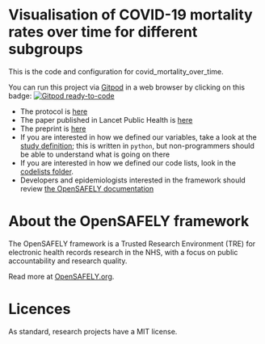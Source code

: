 # Visualisation of COVID-19 mortality rates over time for different subgroups

This is the code and configuration for covid_mortality_over_time.

You can run this project via [Gitpod](https://gitpod.io) in a web browser by clicking on this badge: [![Gitpod ready-to-code](https://img.shields.io/badge/Gitpod-ready--to--code-908a85?logo=gitpod)](https://gitpod.io/#https://github.com/opensafely/covid_mortality_over_time)

* The protocol is [here](https://github.com/opensafely/covid_mortality_over_time/blob/main/docs/Protocol_Covid19_related_death_over_time.pdf)
* The paper published in Lancet Public Health is [here](https://doi.org/10.1016/S2468-2667(23)00079-8)
* The preprint is [here](https://www.medrxiv.org/content/10.1101/2022.07.30.22278161)
* If you are interested in how we defined our variables, take a look at the [study definition](analysis/study_definition.py); this is written in `python`, but non-programmers should be able to understand what is going on there
* If you are interested in how we defined our code lists, look in the [codelists folder](./codelists/).
* Developers and epidemiologists interested in the framework should review [the OpenSAFELY documentation](https://docs.opensafely.org)

# About the OpenSAFELY framework

The OpenSAFELY framework is a Trusted Research Environment (TRE) for electronic
health records research in the NHS, with a focus on public accountability and
research quality.

Read more at [OpenSAFELY.org](https://opensafely.org).

# Licences
As standard, research projects have a MIT license. 
